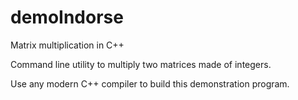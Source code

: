 # demoIndorse
Matrix multiplication in C++

Command line utility to multiply two matrices made of integers.

Use any modern C++ compiler to build this demonstration program.
